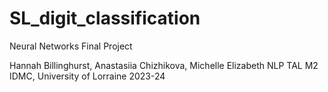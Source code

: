 # SL_digit_classification
Neural Networks Final Project

Hannah Billinghurst, Anastasiia Chizhikova, Michelle Elizabeth
NLP TAL M2
IDMC, University of Lorraine
2023-24
